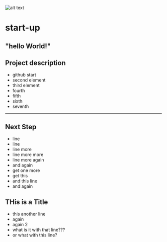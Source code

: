 ![alt text](https://img.shields.io/badge/Github-Teststartup-red "Logo Title Text 1")
# start-up
## "hello World!"
## Project description
* github start 
* second element
* third element 
* fourth
* fifth
* sixth
* seventh
-----
## Next Step
* line
* line
* line more
* line more more
* line more again
* and again
* get one more
* get this
* and this line
* and again
## THis is a Title
* this another line
* again
* again 2
* what is it with that line???
* or what with this line?



